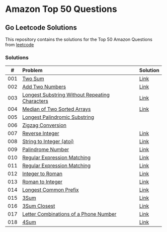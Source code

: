 # Amazon Top 50 Questions
## Go Leetcode Solutions

This repository contains the solutions for the Top 50 Amazon Questions from [leetcode](https://leetcode.com/problem-list/top-amazon-questions/)

### Solutions

|#    | Problem |Solution|
|:---:|:--------|:-------|
| 001 |[Two Sum](https://leetcode.com/problems/two-sum/)|[Link](https://github.com/albertopformoso/go-leetcode/blob/main/001-two-sum/001-two-sum.md)|
| 002 | [Add Two Numbers](https://leetcode.com/problems/add-two-numbers/) | [Link](https://github.com/albertopformoso/go-leetcode/blob/main/002-add-two-numbers/002-add-two-numbers.md)
| 003 | [Longest Substring Without Repeating Characters](https://leetcode.com/problems/longest-substring-without-repeating-characters/) | [Link](https://github.com/albertopformoso/go-leetcode/blob/main/003-longest-substring-without-repeating-characters/003-longest-substring-without-repeating-characters.md)
| 004 | [Median of Two Sorted Arrays](https://leetcode.com/problems/median-of-two-sorted-arrays/) | [Link](https://github.com/albertopformoso/go-leetcode/blob/main/004-median-of-two-sorted-arrays/004-median-of-two-sorted-arrays.md)
| 005 | [Longest Palindromic Substring](https://leetcode.com/problems/longest-palindromic-substring/) | []()
| 006 | [Zigzag Conversion](https://leetcode.com/problems/zigzag-conversion/) | []()
| 007 | [Reverse Integer](https://leetcode.com/problems/reverse-integer/) | [Link](https://github.com/albertopformoso/go-leetcode/blob/main/007-reverse-integer/007-reverse-integer.md)
| 008 | [String to Integer (atoi)](https://leetcode.com/problems/string-to-integer-atoi/) | [Link](https://github.com/albertopformoso/go-leetcode/blob/main/008-string-to-integer-(atoi)/008-string-to-integer-(atoi).md)
| 009 | [Palindrome Number](https://leetcode.com/problems/palindrome-number/) | [Link](https://github.com/albertopformoso/go-leetcode/blob/main/009-palindrome-number/009-palindrome-number.md)
| 010 | [Regular Expression Matching](https://leetcode.com/problems/regular-expression-matching/) | [Link](https://github.com/albertopformoso/go-leetcode/blob/main/010-regular-expression-matching/010-regular-expression-matching.md)
| 011 | [Regular Expression Matching](https://leetcode.com/problems/container-with-most-water/) | [Link](https://github.com/albertopformoso/go-leetcode/blob/main/011-container-with-most-water/011-container-with-most-water.md)
| 012 | [Integer to Roman](https://leetcode.com/problems/integer-to-roman/) | [Link](https://github.com/albertopformoso/go-leetcode/blob/main/012-integer-to-roman/012-integer-to-roman.md)
| 013 | [Roman to Integer](https://leetcode.com/problems/roman-to-integer/) | [Link](https://github.com/albertopformoso/go-leetcode/blob/main/013-roman-to-integer/013-roman-to-integer.md)
| 014 | [Longest Common Prefix](https://leetcode.com/problems/longest-common-prefix/) | [Link](https://github.com/albertopformoso/go-leetcode/blob/main/014-longest-common-prefix/014-longest-common-prefix.md)
| 015 | [3Sum](https://leetcode.com/problems/3sum/) | [Link](https://github.com/albertopformoso/go-leetcode/blob/main/015-3sum/015-3sum.md) |
| 016 | [3Sum Closest](https://leetcode.com/problems/3sum-closest/) | [Link](https://github.com/albertopformoso/go-leetcode/blob/main/016-3sum-closest/016-3sum-closest.md) |
| 017 | [Letter Combinations of a Phone Number](https://leetcode.com/problems/letter-combinations-of-a-phone-number/) | [Link](https://github.com/albertopformoso/go-leetcode/blob/main/017-letter-combinations-of-a-phone-number/017-letter-combinations-of-a-phone-number.md) |
| 018 | [4Sum](https://leetcode.com/problems/4sum/) | [Link](https://github.com/albertopformoso/go-leetcode/blob/main/018-4sum/018-4sum.md) |

